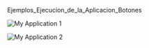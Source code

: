 Ejemplos_Ejecucion_de_la_Aplicacion_Botones


![My Application 1](https://github.com/EsvinGonzalez/Botones/assets/106945397/0d6b92d9-e7c3-42c3-8d16-5e7edfa96683)



![My Application 2](https://github.com/EsvinGonzalez/Botones/assets/106945397/acf10191-82ee-443b-a62c-d9b499915a0e)

